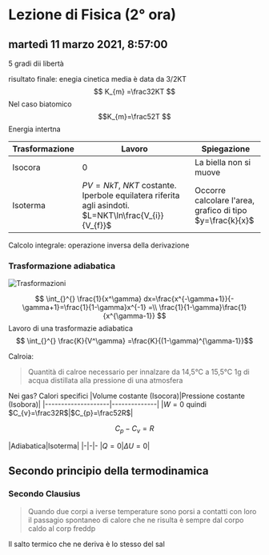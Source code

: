 # Lezione di Fisica (2° ora)

## martedì 11 marzo 2021, 8:57:00

5 gradi dii libertà

risultato finale:
enegia cinetica media è data da 3/2KT
$$
K_{m} =\frac32KT
$$
Nel caso biatomico
$$K_{m}=\frac52T
$$
Energia intertna

|Trasformazione|Lavoro|Spiegazione|
|------------------|--------|------|
|Isocora|0|La biella non si muove|
|Isoterma| $PV=NkT$, $NKT$ costante. Iperbole equilatera riferita agli asindoti. $L=NKT\ln\frac{V_{i}}{V_{f}}$|Occorre calcolare l'area, grafico di tipo $y=\frac{k}{x}$|


Calcolo integrale: operazione inversa della derivazione
### Trasformazione adiabatica
![Trasformazioni](https://i.imgur.com/VRoBmrz.jpg)

$$
\int_{}^{} \frac{1}{x^\gamma} dx=\frac{x^{-\gamma+1}}{-\gamma+1}=\frac{1}{1-\gamma}x^{-1} =\\
\frac{1}{1-\gamma}\frac{1}{x^{\gamma-1}}
$$
Lavoro di una trasformazie adiabatica
$$
\int_{}^{} \frac{K}{V^\gamma} =\frac{K}{(1-\gamma)^{\gamma-1}}$$

Calroia:

> Quantità di calroe necessario per innalzare da 14,5°C a 15,5°C 1g di acqua distillata alla pressione di una atmosfera

Nei gas?
Calori specifici
|Volume costante (Isocora)|Pressione costante (Isobora)|
|--------------------|--------------|
|$W=0$ quindi $C_{v}=\frac32R$|$C_{p}=\frac52R$|

$$
C_{p}-C_{v}=R
$$

|Adiabatica|Isoterma|
|-|-|-
|$Q=0$|$\Delta U=0$|

## Secondo principio della termodinamica

### Secondo Clausius

> Quando due corpi a iverse temperature sono porsi a contatti con loro il passagio spontaneo di calore che ne risulta è sempre dal corpo caldo al corp freddp

Il salto termico che ne deriva è lo stesso del sal

<!--stackedit_data:
eyJoaXN0b3J5IjpbLTQ1MTY0MDQ4NywyNjYyMzQ0MzMsLTQ5MT
c5OTM5NF19
-->
